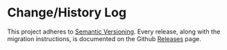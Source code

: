 # Change/History Log

This project adheres to [Semantic Versioning](http://semver.org/).
Every release, along with the migration instructions, is documented on the Github
[Releases](https://github.com/seeden/react-provide-props/releases) page.
